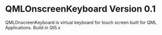 # QMLOnscreenKeyboard Version 0.1
QMLOnscreenKeyboard is virtual keyboard for touch screen built for QML Applications. 
Build in Qt5.x
